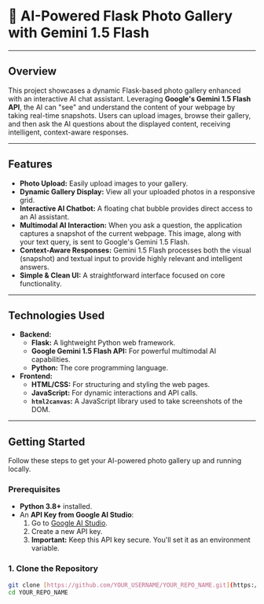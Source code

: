 # 📸 AI-Powered Flask Photo Gallery with Gemini 1.5 Flash

---

## Overview

This project showcases a dynamic Flask-based photo gallery enhanced with an interactive AI chat assistant. Leveraging **Google's Gemini 1.5 Flash API**, the AI can "see" and understand the content of your webpage by taking real-time snapshots. Users can upload images, browse their gallery, and then ask the AI questions about the displayed content, receiving intelligent, context-aware responses.

---

## Features

* **Photo Upload:** Easily upload images to your gallery.
* **Dynamic Gallery Display:** View all your uploaded photos in a responsive grid.
* **Interactive AI Chatbot:** A floating chat bubble provides direct access to an AI assistant.
* **Multimodal AI Interaction:** When you ask a question, the application captures a snapshot of the current webpage. This image, along with your text query, is sent to Google's Gemini 1.5 Flash.
* **Context-Aware Responses:** Gemini 1.5 Flash processes both the visual (snapshot) and textual input to provide highly relevant and intelligent answers.
* **Simple & Clean UI:** A straightforward interface focused on core functionality.

---

## Technologies Used

* **Backend:**
    * **Flask:** A lightweight Python web framework.
    * **Google Gemini 1.5 Flash API:** For powerful multimodal AI capabilities.
    * **Python:** The core programming language.
* **Frontend:**
    * **HTML/CSS:** For structuring and styling the web pages.
    * **JavaScript:** For dynamic interactions and API calls.
    * **`html2canvas`:** A JavaScript library used to take screenshots of the DOM.

---

## Getting Started

Follow these steps to get your AI-powered photo gallery up and running locally.

### Prerequisites

* **Python 3.8+** installed.
* An **API Key from Google AI Studio**:
    1.  Go to [Google AI Studio](https://aistudio.google.com/app/apikey).
    2.  Create a new API key.
    3.  **Important:** Keep this API key secure. You'll set it as an environment variable.

### 1. Clone the Repository

```bash
git clone [https://github.com/YOUR_USERNAME/YOUR_REPO_NAME.git](https://github.com/YOUR_USERNAME/YOUR_REPO_NAME.git)
cd YOUR_REPO_NAME

